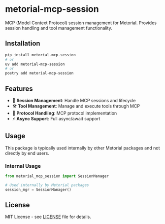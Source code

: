 # metorial-mcp-session

MCP (Model Context Protocol) session management for Metorial. Provides session handling and tool management functionality.

## Installation

```bash
pip install metorial-mcp-session
# or
uv add metorial-mcp-session
# or
poetry add metorial-mcp-session
```

## Features

- 🔧 **Session Management**: Handle MCP sessions and lifecycle
- 🛠️ **Tool Management**: Manage and execute tools through MCP
- 📡 **Protocol Handling**: MCP protocol implementation
- ⚡ **Async Support**: Full async/await support

## Usage

This package is typically used internally by other Metorial packages and not directly by end users.

### Internal Usage

```python
from metorial_mcp_session import SessionManager

# Used internally by Metorial packages
session_mgr = SessionManager()
```

## License

MIT License - see [LICENSE](../../LICENSE) file for details.
